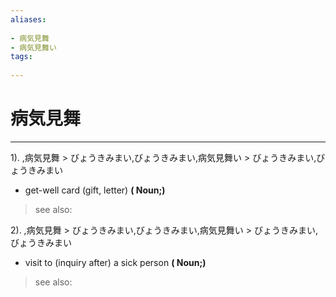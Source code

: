 ```yaml
---
aliases:
    
- 病気見舞
- 病気見舞い
tags:
    
---
```


# 病気見舞
---
1).
,病気見舞 > びょうきみまい,びょうきみまい,病気見舞い > びょうきみまい,びょうきみまい

- get-well card (gift, letter)
**( Noun;)**
> see also: 
            
2).
,病気見舞 > びょうきみまい,びょうきみまい,病気見舞い > びょうきみまい,びょうきみまい

- visit to (inquiry after) a sick person
**( Noun;)**
> see also: 
            